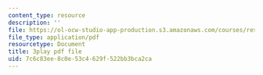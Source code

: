 ```yaml
---
content_type: resource
description: ''
file: https://ol-ocw-studio-app-production.s3.amazonaws.com/courses/res-18-010-a-2020-vision-of-linear-algebra-spring-2020/7c6c83ee8c0e53c4629f522bb3bca2ca_j8hEnyOiwhw.pdf
file_type: application/pdf
resourcetype: Document
title: 3play pdf file
uid: 7c6c83ee-8c0e-53c4-629f-522bb3bca2ca
---
```

